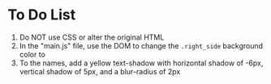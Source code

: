 # To Do List
1. Do NOT use CSS or alter the original HTML
2. In the "main.js" file, use the DOM to change the `.right_side` background color to 
3. To the names, add a yellow text-shadow with horizontal shadow of -6px, vertical shadow of 5px, and a blur-radius of 2px